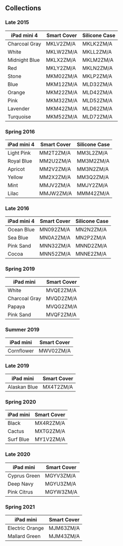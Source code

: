 ## Collections

### Late 2015

| iPad mini 4   | Smart Cover | Silicone Case |
| ------------- | ----------- | ------------- |
| Charcoal Gray | MKLV2ZM/A   | MKLK2ZM/A     |
| White         | MKLW2ZM/A   | MKLL2ZM/A     |
| Midnight Blue | MKLX2ZM/A   | MKLM2ZM/A     |
| Red           | MKLY2ZM/A   | MKLN2ZM/A     |
| Stone         | MKM02ZM/A   | MKLP2ZM/A     |
| Blue          | MKM12ZM/A   | MLD32ZM/A     |
| Orange        | MKM22ZM/A   | MLD42ZM/A     |
| Pink          | MKM32ZM/A   | MLD52ZM/A     |
| Lavender      | MKM42ZM/A   | MLD62ZM/A     |
| Turquoise     | MKM52ZM/A   | MLD72ZM/A     |

### Spring 2016

| iPad mini 4 | Smart Cover | Silicone Case |
| ----------- | ----------- | ------------- |
| Light Pink  | MM2T2ZM/A   | MM3L2ZM/A     |
| Royal Blue  | MM2U2ZM/A   | MM3M2ZM/A     |
| Apricot     | MM2V2ZM/A   | MM3N2ZM/A     |
| Yellow      | MM2X2ZM/A   | MM3Q2ZM/A     |
| Mint        | MMJV2ZM/A   | MMJY2ZM/A     |
| Lilac       | MMJW2ZM/A   | MMM42ZM/A     |

### Late 2016

| iPad mini 4 | Smart Cover | Silicone Case |
| ----------- | ----------- | ------------- |
| Ocean Blue  | MN092ZM/A   | MN2N2ZM/A     |
| Sea Blue    | MN0A2ZM/A   | MN2P2ZM/A     |
| Pink Sand   | MNN32ZM/A   | MNND2ZM/A     |
| Cocoa       | MNN52ZM/A   | MNNE2ZM/A     |

### Spring 2019

| iPad mini     | Smart Cover |
| ------------- | ----------- |
| White         | MVQE2ZM/A   |
| Charcoal Gray | MVQD2ZM/A   |
| Papaya        | MVQG2ZM/A   |
| Pink Sand     | MVQF2ZM/A   |

### Summer 2019

| iPad mini  | Smart Cover |
| ---------- | ----------- |
| Cornflower | MWV02ZM/A   |

### Late 2019

| iPad mini    | Smart Cover |
| ------------ | ----------- |
| Alaskan Blue | MX4T2ZM/A   |

### Spring 2020

| iPad mini | Smart Cover |
| --------- | ----------- |
| Black     | MX4R2ZM/A   |
| Cactus    | MXTG2ZM/A   |
| Surf Blue | MY1V2ZM/A   |

### Late 2020

| iPad mini    | Smart Cover |
| ------------ | ----------- |
| Cyprus Green | MGYV3ZM/A   |
| Deep Navy    | MGYU3ZM/A   |
| Pink Citrus  | MGYW3ZM/A   |

### Spring 2021

| iPad mini       | Smart Cover |
| --------------- | ----------- |
| Electric Orange | MJM63ZM/A   |
| Mallard Green   | MJM43ZM/A   |
